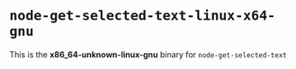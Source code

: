 # `node-get-selected-text-linux-x64-gnu`

This is the **x86_64-unknown-linux-gnu** binary for `node-get-selected-text`
